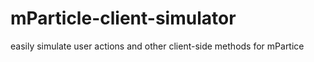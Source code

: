 # mParticle-client-simulator
easily simulate user actions and other client-side methods for mPartice 
